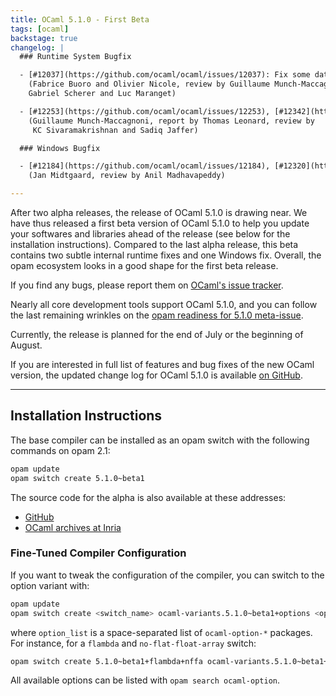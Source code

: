```yaml
---
title: OCaml 5.1.0 - First Beta
tags: [ocaml]
backstage: true
changelog: |
  ### Runtime System Bugfix

  - [#12037](https://github.com/ocaml/ocaml/issues/12037): Fix some data races by using volatile when necessary
    (Fabrice Buoro and Olivier Nicole, review by Guillaume Munch-Maccagnoni,
    Gabriel Scherer and Luc Maranget)

  - [#12253](https://github.com/ocaml/ocaml/issues/12253), [#12342](https://github.com/ocaml/ocaml/issues/12342): Fix infinite loop in signal handling.
    (Guillaume Munch-Maccagnoni, report by Thomas Leonard, review by
     KC Sivaramakrishnan and Sadiq Jaffer)

  ### Windows Bugfix

  - [#12184](https://github.com/ocaml/ocaml/issues/12184), [#12320](https://github.com/ocaml/ocaml/issues/12320): Sys.rename Windows fixes on directory corner cases.
    (Jan Midtgaard, review by Anil Madhavapeddy)

---
```


After two alpha releases, the release of OCaml 5.1.0 is drawing near.
We have thus released a first beta version of OCaml 5.1.0 to help you update your softwares and libraries ahead of the release (see below for the installation instructions).
Compared to the last alpha release, this beta contains two subtle internal runtime fixes and one Windows fix.
Overall, the opam ecosystem looks in a good shape for the first beta release.

If you find any bugs, please report them on [OCaml's issue tracker](https://github.com/ocaml/ocaml/issues).

Nearly all core development tools support OCaml 5.1.0, and you can follow the last remaining wrinkles on the
[opam readiness for 5.1.0 meta-issue](https://github.com/ocaml/opam-repository/issues/23669).

Currently, the release is planned for the end of July or the beginning of August.

If you are interested in full list of features and bug fixes of the new OCaml version, the
updated change log for OCaml 5.1.0 is available [on GitHub](https://github.com/ocaml/ocaml/blob/5.1/Changes).


---
## Installation Instructions

The base compiler can be installed as an opam switch with the following commands
on opam 2.1:

```bash
opam update
opam switch create 5.1.0~beta1
```

The source code for the alpha is also available at these addresses:

* [GitHub](https://github.com/ocaml/ocaml/archive/5.1.0-beta1.tar.gz)
* [OCaml archives at Inria](https://caml.inria.fr/pub/distrib/ocaml-5.1/ocaml-5.1.0~beta1.tar.gz)

### Fine-Tuned Compiler Configuration

If you want to tweak the configuration of the compiler, you can switch to the option variant with:

```bash
opam update
opam switch create <switch_name> ocaml-variants.5.1.0~beta1+options <option_list>
```

where `option_list` is a space-separated list of `ocaml-option-*` packages. For instance, for a `flambda` and `no-flat-float-array` switch:

```bash
opam switch create 5.1.0~beta1+flambda+nffa ocaml-variants.5.1.0~beta1+options ocaml-option-flambda ocaml-option-no-flat-float-array
```

All available options can be listed with `opam search ocaml-option`.
